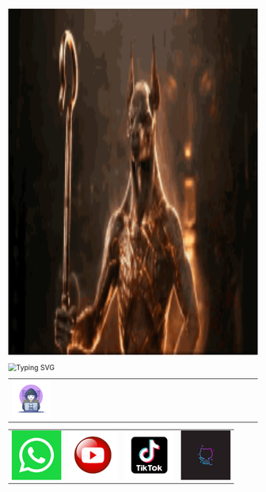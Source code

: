 <p align="center"><img style="width: 900px; margin: 0 auto; height: 700px;" src="image1.gif"></p>
<img src="http://readme-typing-svg.herokuapp.com?font=Delicious+Handrawn&pause=1000&color=F70000&width=300&lines=Loading...............;Hola+👋👋;soy+asistente+de+Andi;que+opinas+de+tu+experiencia+x+aqui;comentanos+aqui+en+nuestras+redes+sociales+👇👇👇;no+te+pierdas+de+nuestros+nuevos+contenidos😁;aunque+no+subo+mucho+contenido+jeje;visitanos+en+WhatsApp+para+socializar😉" alt="Typing SVG" />
<table width="80%" align="center"><tr><td width="25%"><img width="70%" src="image1.webp"></td><td colspan="3" width="75%"></td></tr></table>
<div><table width="80%" align="center><tr>
	<td width="25%"></td>
	<td width="25%"><img href="https://wa.me/51942287756?text=*Hola%20estoy%20interesado%20en%20tu%20pagina%20web*" width="100px" height="100px" src="image1.png"></td>
	<td width="25%"><img width="100px" height="100px" src="image2.jfif"></td>
	<td width="25%"><img width="100px" height="100px" src="image3.png"></td>
	<td width="25%"><img width="100px" height="100px" src="image4.jfif"></td>
</tr></table></div>


